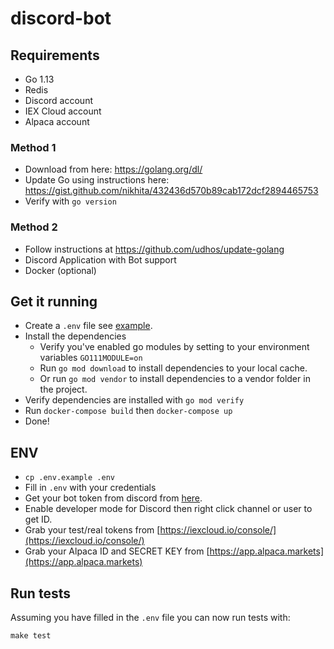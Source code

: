 # discord-bot

## Requirements
* Go 1.13
* Redis
* Discord account
* IEX Cloud account
* Alpaca account

### Method 1
  * Download from here: https://golang.org/dl/
  * Update Go using instructions here: https://gist.github.com/nikhita/432436d570b89cab172dcf2894465753
  * Verify with `go version`

### Method 2
  * Follow instructions at https://github.com/udhos/update-golang
* Discord Application with Bot support
* Docker (optional)

## Get it running
* Create a `.env` file see [example](#env-example).
* Install the dependencies
    * Verify you've enabled go modules by setting to your environment variables `GO111MODULE=on`
    * Run `go mod download` to install dependencies to your local cache.
    * Or run `go mod vendor` to install dependencies to a vendor folder in the project.
* Verify dependencies are installed with `go mod verify`
* Run `docker-compose build` then `docker-compose up`
* Done!

## ENV
* `cp .env.example .env`
* Fill in `.env` with your credentials
* Get your bot token from discord from [here](https://discordapp.com/developers/applications/me).
* Enable developer mode for Discord then right click channel or user to get ID.
* Grab your test/real tokens from [https://iexcloud.io/console/](https://iexcloud.io/console/)
* Grab your Alpaca ID and SECRET KEY from [https://app.alpaca.markets](https://app.alpaca.markets)

## Run tests
Assuming you have filled in the `.env` file you can now run tests with:
```
make test
```
